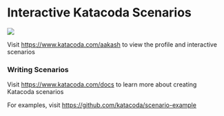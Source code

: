 # Interactive Katacoda Scenarios

[![](http://shields.katacoda.com/katacoda/aakash/count.svg)](https://www.katacoda.com/aakash "Get your profile on Katacoda.com")

Visit https://www.katacoda.com/aakash to view the profile and interactive scenarios

### Writing Scenarios
Visit https://www.katacoda.com/docs to learn more about creating Katacoda scenarios

For examples, visit https://github.com/katacoda/scenario-example
